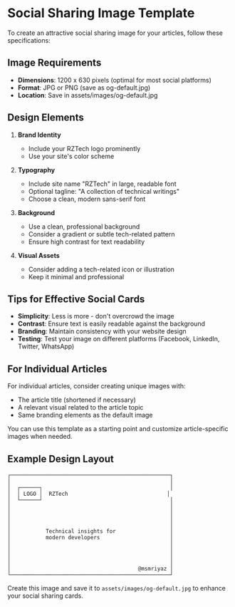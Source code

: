 # Social Sharing Image Template

To create an attractive social sharing image for your articles, follow these specifications:

## Image Requirements

- **Dimensions**: 1200 x 630 pixels (optimal for most social platforms)
- **Format**: JPG or PNG (save as og-default.jpg)
- **Location**: Save in assets/images/og-default.jpg

## Design Elements

1. **Brand Identity**
   - Include your RZTech logo prominently
   - Use your site's color scheme

2. **Typography**
   - Include site name "RZTech" in large, readable font
   - Optional tagline: "A collection of technical writings"
   - Choose a clean, modern sans-serif font

3. **Background**
   - Use a clean, professional background
   - Consider a gradient or subtle tech-related pattern
   - Ensure high contrast for text readability

4. **Visual Assets**
   - Consider adding a tech-related icon or illustration
   - Keep it minimal and professional

## Tips for Effective Social Cards

- **Simplicity**: Less is more - don't overcrowd the image
- **Contrast**: Ensure text is easily readable against the background
- **Branding**: Maintain consistency with your website design
- **Testing**: Test your image on different platforms (Facebook, LinkedIn, Twitter, WhatsApp)

## For Individual Articles

For individual articles, consider creating unique images with:
- The article title (shortened if necessary)
- A relevant visual related to the article topic
- Same branding elements as the default image

You can use this template as a starting point and customize article-specific images when needed.

## Example Design Layout

```
┌──────────────────────────────────────────────────┐
│                                                  │
│  ┌──────┐                                        │
│  │ LOGO │  RZTech                               │
│  └──────┘                                        │
│                                                  │
│                                                  │
│                                                  │
│                                                  │
│           Technical insights for                 │
│           modern developers                      │
│                                                  │
│                                                  │
│                                                  │
│                                                  │
│                                        @msmriyaz │
└──────────────────────────────────────────────────┘
```

Create this image and save it to `assets/images/og-default.jpg` to enhance your social sharing cards. 